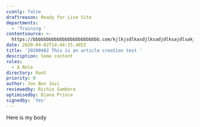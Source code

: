 ```yaml
---
cconly: false
draftreason: Ready for Live Site
departments:
  - 'Training '
contentsource: >-
  https://bbbbbbbbbbbbbbbbbbbbbbbbb.com/kjlkjsdlkasdjlksadjdlksajdlsakjlsdkjflsakjfdslkjfdslkjsdhjkdsfhkjasdhfkdsjhfksjhfdksjfhdskhjfkdsjfhdskjhfkdsjfhdskjfhdshdskjhfdskjhfdskjfhds
date: 2020-04-02T14:44:15.405Z
title: '20200402 This is an article creation test '
description: Some content
roles:
  - A Role
directory: Root
priority: 0
author: Jon Bon Jovi
reviewedby: Richie Sambora
optimisedby: Diana Prince
signedby: 'Yes'
---
```

Here is my body